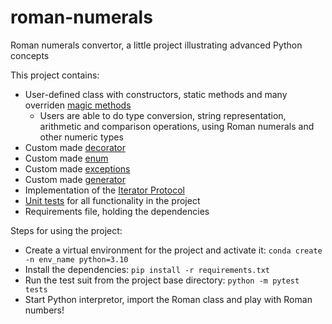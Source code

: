 # roman-numerals
Roman numerals convertor, a little project illustrating advanced Python concepts

This project contains:
- User-defined class with constructors, static methods and many overriden [magic methods](https://docs.python.org/3/reference/datamodel.html)
  - Users are able to do type conversion, string representation, arithmetic and comparison operations, using Roman numerals and other numeric types
- Custom made [decorator](https://www.python.org/dev/peps/pep-0318/)
- Custom made [enum](https://docs.python.org/3/library/enum.html)
- Custom made [exceptions](https://docs.python.org/3/tutorial/errors.html)
- Custom made [generator](https://python-reference.readthedocs.io/en/latest/docs/generator/)
- Implementation of the [Iterator Protocol](https://wiki.python.org/moin/Iterator)
- [Unit tests](https://docs.pytest.org/en/7.0.x/) for all functionality in the project
- Requirements file, holding the dependencies

Steps for using the project:
- Create a virtual environment for the project and activate it: `conda create -n env_name python=3.10`
- Install the dependencies: `pip install -r requirements.txt`
- Run the test suit from the project base directory: `python -m pytest tests`
- Start Python interpretor, import the Roman class and play with Roman numbers!
